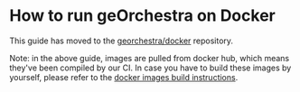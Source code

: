 # How to run geOrchestra on Docker

This guide has moved to the [georchestra/docker](https://github.com/georchestra/docker) repository.


Note: in the above guide, images are pulled from docker hub, which means they've been compiled by our CI.
In case you have to build these images by yourself, please refer to the [docker images build instructions](../docker/README.md).